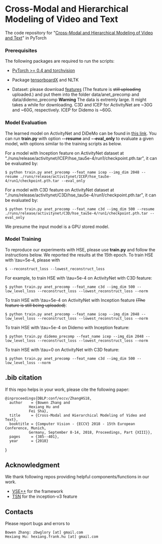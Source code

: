 # Cross-Modal and Hierarchical Modeling of Video and Text
The code repository for "[Cross-Modal and Hierarchical Modeling of Video and Text](https://arxiv.org/abs/1810.07212)" in PyTorch

### Prerequisites

The following packages are required to run the scripts:

- [PyTorch >= 0.4 and torchvision](https://pytorch.org)

- Package [tensorboardX](https://github.com/lanpa/tensorboardX) and NLTK

- Dataset: please download [features](https://drive.google.com/drive/folders/1341zliZg8-kveVFqRIgmreG8re_JcoUy?usp=sharing) (The feature is ~~still uploading~~ uploaded.) and put them into the folder data/anet_precomp and data/didemo_precomp
**Warning** The data is extremly large. It might takes a while for downloading. C3D and ICEP for ActivityNet are ~30G and ~60G, respectively. ICEP for Didemo is ~60G. 


### Model Evaluation

The learned model on ActivityNet and DiDeMo can be found in [this link](https://drive.google.com/file/d/1ELrUGE315JEOKudNeCh42gpXkGFx4vBd/view?usp=sharing). You can run **train.py** with option **--resume** and **--eval_only** to evaluate a given model, with options similar to the training scripts as below. 

For a model with Inception feature on ActivityNet dataset at "./runs/release/activitynet/ICEP/hse_tau5e-4/run1/checkpoint.pth.tar", it can be evaluated by:

    $ python train.py anet_precomp --feat_name icep --img_dim 2048 --resume ./runs/release/activitynet/ICEP/hse_tau5e-4/run1/checkpoint.pth.tar --eval_only

For a model with C3D feature on ActivityNet dataset at "./runs/release/activitynet/C3D/hse_tau5e-4/run1/checkpoint.pth.tar", it can be evaluated by:

    $ python train.py anet_precomp --feat_name c3d --img_dim 500 --resume ./runs/release/activitynet/C3D/hse_tau5e-4/run1/checkpoint.pth.tar --eval_only

We presume the input model is a GPU stored model.

### Model Training

To reproduce our experiments with HSE, please use **train.py** and follow the instructions below. We reported the results at the 15th epoch. To train HSE with \tau=5e-4, please with 

    $ --reconstruct_loss --lowest_reconstruct_loss
    
For example, to train HSE with \tau=5e-4 on ActivityNet with C3D feature:

    $ python train.py anet_precomp --feat_name c3d --img_dim 500 --low_level_loss --reconstruct_loss --lowest_reconstruct_loss --norm
    
To train HSE with \tau=5e-4 on ActivityNet with Inception feature ~~(The feature is still being uploaded)~~:

    $ python train.py anet_precomp --feat_name icep --img_dim 2048 --low_level_loss --reconstruct_loss --lowest_reconstruct_loss --norm
    
To train HSE with \tau=5e-4 on Didemo with Inception feature:

    $ python train.py didemo_precomp --feat_name icep --img_dim 2048 --low_level_loss --reconstruct_loss --lowest_reconstruct_loss --norm
    
To train HSE with \tau=0 on ActivityNet with C3D feature:

    $ python train.py anet_precomp --feat_name c3d --img_dim 500 --low_level_loss --norm


## .bib citation
If this repo helps in your work, please cite the following paper:

    @inproceedings{DBLP:conf/eccv/ZhangHS18,
      author    = {Bowen Zhang and
               Hexiang Hu and
               Fei Sha},
      title     = {Cross-Modal and Hierarchical Modeling of Video and Text},
      booktitle = {Computer Vision - {ECCV} 2018 - 15th European Conference, Munich,
               Germany, September 8-14, 2018, Proceedings, Part {XIII}},
      pages     = {385--401},
      year      = {2018}
}


## Acknowledgment
We thank following repos providing helpful components/functions in our work.

- [VSE++](https://github.com/fartashf/vsepp) for the framework
- [TSN](https://github.com/yjxiong/temporal-segment-networks) for the inception-v3 feature

## Contacts
Please report bugs and errors to
  
    Bowen Zhang: zbwglory [at] gmail.com
    Hexiang Hu: hexiang.frank.hu [at] gmail.com
